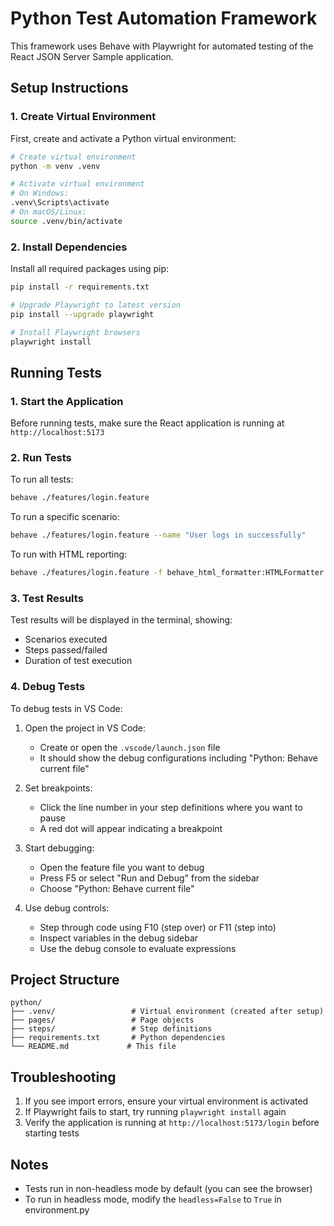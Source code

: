 # Python Test Automation Framework

This framework uses Behave with Playwright for automated testing of the React JSON Server Sample application.

## Setup Instructions

### 1. Create Virtual Environment

First, create and activate a Python virtual environment:

```bash
# Create virtual environment
python -m venv .venv

# Activate virtual environment
# On Windows:
.venv\Scripts\activate
# On macOS/Linux:
source .venv/bin/activate
```

### 2. Install Dependencies

Install all required packages using pip:

```bash
pip install -r requirements.txt

# Upgrade Playwright to latest version
pip install --upgrade playwright

# Install Playwright browsers
playwright install
```

## Running Tests

### 1. Start the Application

Before running tests, make sure the React application is running at `http://localhost:5173`

### 2. Run Tests

To run all tests:
```bash
behave ./features/login.feature
```

To run a specific scenario:
```bash
behave ./features/login.feature --name "User logs in successfully"
```

To run with HTML reporting:
```bash
behave ./features/login.feature -f behave_html_formatter:HTMLFormatter -o reports/report.html
```

### 3. Test Results

Test results will be displayed in the terminal, showing:
- Scenarios executed
- Steps passed/failed
- Duration of test execution

### 4. Debug Tests

To debug tests in VS Code:

1. Open the project in VS Code:
    - Create or open the `.vscode/launch.json` file
    - It should show the debug configurations including "Python: Behave current file"

2. Set breakpoints:
    - Click the line number in your step definitions where you want to pause
    - A red dot will appear indicating a breakpoint

3. Start debugging:
    - Open the feature file you want to debug
    - Press F5 or select "Run and Debug" from the sidebar
    - Choose "Python: Behave current file"

4. Use debug controls:
    - Step through code using F10 (step over) or F11 (step into)
    - Inspect variables in the debug sidebar
    - Use the debug console to evaluate expressions

## Project Structure

```
python/
├── .venv/                 # Virtual environment (created after setup)
├── pages/                 # Page objects
├── steps/                 # Step definitions
├── requirements.txt       # Python dependencies
└── README.md             # This file
```

## Troubleshooting

1. If you see import errors, ensure your virtual environment is activated
2. If Playwright fails to start, try running `playwright install` again
3. Verify the application is running at `http://localhost:5173/login` before starting tests

## Notes

- Tests run in non-headless mode by default (you can see the browser)
- To run in headless mode, modify the `headless=False` to `True` in environment.py
